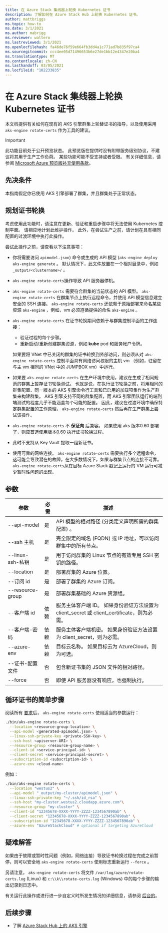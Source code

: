 ```yaml
---
title: 在 Azure Stack 集线器上轮换 Kubernetes 证书
description: 了解如何在 Azure Stack Hub 上轮换 Kubernetes 证书。
author: mattbriggs
ms.topic: how-to
ms.date: 3/1/2021
ms.author: mabrigg
ms.reviewer: waltero
ms.lastreviewed: 3/1/2021
ms.openlocfilehash: fa46de76f59e664fb3dd4a1c771ad7b835f97ca4
ms.sourcegitcommit: ccc4ee05d71496653b6e27de1bb12e4347e20ba4
ms.translationtype: MT
ms.contentlocale: zh-CN
ms.lasthandoff: 03/05/2021
ms.locfileid: "102233835"
---
```

# <a name="rotate-kubernetes-certificates-on-azure-stack-hub"></a>在 Azure Stack 集线器上轮换 Kubernetes 证书

本文档提供有关如何在现有的 AKS 引擎群集上轮替证书的指导，以及使用采用 `aks-engine rotate-certs` 作为工具的建议。

> [!IMPORTANT]  
> 此功能目前处于公开预览状态。
> 此预览版在提供时没有附带服务级别协议，不建议将其用于生产工作负荷。 某些功能可能不受支持或者受限。 有关详细信息，请参阅 [Microsoft Azure 预览版补充使用条款](https://azure.microsoft.com/support/legal/preview-supplemental-terms/)。

## <a name="prerequisites"></a>先决条件

本指南假定你已使用 AKS 引擎部署了群集，并且群集处于正常状态。
## <a name="planning-for-certificate-rotation"></a>规划证书轮换

考虑使用此功能时，请注意在更新、验证和重启步骤中将无法使用 Kubernetes 控制平面。 请相应地计划此维护操作。 此外，在尝试生产之前，请计划在具有相同配置的过渡环境中执行此操作。

尝试此操作之前，请查看以下注意事项：

-  你将需要访问 `apimodel.json`) 命令或生成的 API 模型 (`aks-engine deploy` `aks-engine generate` 。 默认情况下，此文件放置在一个相对目录中，例如 `_output/<clustername>/` 。
-  `aks-engine rotate-certs`操作导致 API 服务器停机。
-  `aks-engine rotate-certs` 需要符合群集的当前状态的 API 模型。 `aks-engine rotate-certs` 在群集节点上执行远程命令，并使用 API 模型信息建立安全的 SSH 连接。 `aks-engine rotate-certs` 还依赖于原始部署来命名某些资源 `aks-engine` ，例如，vm 必须遵循提供的命名 `aks-engine` 。
-  `aks-engine rotate-certs` 在证书轮换期间依赖于与群集控制平面的工作连接：
    - 验证过程的每个步骤。
    - 重新启动/重新创建群集资源，例如 **kube** pod 和服务帐户令牌。

    如果要将 VNet 中已关闭的群集的证书轮换到外部访问，则必须从对 `aks-engine rotate-certs` 控制平面具有网络访问权限的主机 vm （例如，驻留在与主 vm 相同的 VNet 中的 JUMPBOX vm）中运行。

- 如果要 `aks-engine rotate-certs` 在生产环境中使用，建议在生成了相同规范的群集上暂存证书轮换测试。 也就是说，在执行证书轮换之前，将用相同的群集配置、同一版本的 AKS 引擎命令行工具和已启用的加载项集作为生产群集来构建群集。 AKS 引擎支持不同的群集配置，而 AKS 引擎团队运行的端到端测试的程度几乎不能涵盖每个可能的配置。 因此，建议在过渡环境中确保特定群集配置的工作原理， `aks-engine rotate-certs` 然后再在生产群集上尝试该操作。
-  `aks-engine rotate-certs` 不 **保证向** 后兼容。 如果使用 aks 版本0.60 部署了，则应首选使用版本0.60 执行证书轮换过程。
-  此时不支持从 Key Vault 提取一组新证书。
- 使用可靠的网络连接。 `aks-engine rotate-certs` 需要执行多个远程命令，这可能会导致潜在的故障，在大多数情况下，如果与群集节点的连接不可靠。 `aks-engine rotate-certs`从在目标 Azure Stack 戳记上运行的 VM 运行可减少暂时性问题的出现。

## <a name="parameters"></a>参数

| 参数           | 必需 | 描述 |
| --- | --- | --- |
| --api-model             | 是          | API 模型的相对路径 (分类定义声明所需的群集配置) 。       |
| --ssh 主机              | 是          | 完全限定的域名 (FQDN) 或 IP 地址，可以访问群集中的所有节点。                            |
| --linux-ssh-私钥 | 是          | 用于访问群集的 Linux 节点的有效专用 SSH 密钥的路径。                                        |
| --location              | 是          | 部署群集的 Azure 位置。                                                               |
| --订阅 id       | 是          | 部署了群集的 Azure 订阅。                                                     |
| --resource-group        | 是          | 部署群集基础的 Azure 资源组。                                                   |
| --客户端 id             | 依赖      | 服务主体客户端 ID。 如果身份验证方法设置为 client_secret 或 client_certificate，则为必需。 |
| --客户端-密码         | 依赖      | 服务主体客户端机密。 如果身份验证方法设置为 client_secret，则为必需。                   |
| --azure-env             | 依赖      | 目标云名称。 如果目标云为 AzureCloud，则为可选。                                              |
| --证书-配置文件   | 否           | 包含新证书集的 JSON 文件的相对路径。                                        |
| --force                 | 否           | 即使 API 服务器没有响应，也强制执行。                                                       |

## <a name="simple-steps-to-rotate-certificates"></a>循环证书的简单步骤

阅读所有 [要求](https://github.com/Azure/aks-engine/blob/master/docs/topics/rotate-certs.md#pre-requirements)后， `aks-engine rotate-certs` 使用适当的参数运行：

```bash  
./bin/aks-engine rotate-certs \
  --location <resource-group-location> \
  --api-model <generated-apimodel.json> \
  --linux-ssh-private-key <private-SSH-key> \
  --ssh-host <apiserver-URI> \
  --resource-group <resource-group-name> \
  --client-id <service-principal-id> \
  --client-secret <service-principal-secret> \
  --subscription-id <subscription-id> \
  --azure-env <cloud-name>
```

例如：

```bash  
./bin/aks-engine rotate-certs \
  --location "westus2" \
  --api-model "_output/my-cluster/apimodel.json" \
  --linux-ssh-private-key "~/.ssh/id_rsa" \
  --ssh-host "my-cluster.westus2.cloudapp.azure.com"\
  --resource-group "my-cluster" \
  --client-id "12345678-XXXX-YYYY-ZZZZ-1234567890ab" \
  --client-secret "12345678-XXXX-YYYY-ZZZZ-1234567890ab" \
  --subscription-id "12345678-XXXX-YYYY-ZZZZ-1234567890ab" \
  --azure-env "AzureStackCloud" # optional if targeting AzureCloud
```

## <a name="troubleshooting"></a>疑难解答

如果由于故障或暂时性问题（例如，网络连接）导致证书轮换过程在完成之前暂停，则可以安全地 `aks-engine rotate-certs` 使用标志重新运行 `--force` 。

另请注意， `aks-engine rotate-certs` 将文件 `/var/log/azure/rotate-certs.log` (Linux) 和 `c:\\k\\rotate-certs.log` (Windows) 中的每个步骤的输出记录到日志中。

有关运行此操作或进行进一步自定义时所发生情况的详细信息，请参阅 [后台的](https://github.com/Azure/aks-engine/blob/master/docs/topics/rotate-certs.md#under-the-hood)。

## <a name="next-steps"></a>后续步骤

- 了解 [Azure Stack Hub 上的 AKS 引擎](azure-stack-kubernetes-aks-engine-overview.md)  
